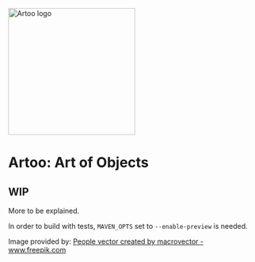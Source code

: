 <img src="https://raw.githubusercontent.com/trydent-io/io.artoo/master/artoo_stone.svg" width="256px" alt="Artoo logo">

# Artoo: Art of Objects

## WIP

More to be explained.

In order to build with tests, `MAVEN_OPTS` set to `--enable-preview` is needed.

Image provided by:
<a href="https://www.freepik.com/free-photos-vectors/people">People vector created by macrovector - www.freepik.com</a>
